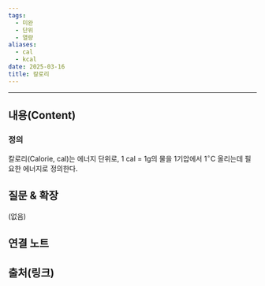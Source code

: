 ```yaml
---
tags:
  - 미완
  - 단위
  - 열량
aliases:
  - cal
  - kcal
date: 2025-03-16
title: 칼로리
---
```


---

## 내용(Content)

### 정의

칼로리(Calorie, cal)는 에너지 단위로, 1 cal = 1g의 물을 1기압에서 $1^{\circ}\mathrm{C}$ 올리는데 필요한 에너지로 정의한다.




## 질문 & 확장

(없음)

## 연결 노트

## 출처(링크)





